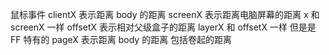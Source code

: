 鼠标事件
  clientX 表示距离 body 的距离
  screenX 表示距离电脑屏幕的距离
  x 和 screenX 一样
  offsetX 表示相对父级盒子的距离
  layerX 和 offsetX 一样 但是是 FF 特有的
  pageX 表示距离 body 的距离 包括卷起的距离